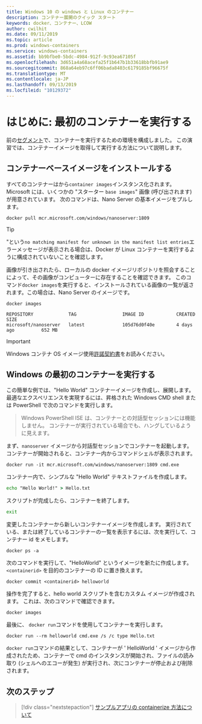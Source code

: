 ```yaml
---
title: Windows 10 の windows と Linux のコンテナー
description: コンテナー展開のクイック スタート
keywords: docker、コンテナー、LCOW
author: cwilhit
ms.date: 09/11/2019
ms.topic: article
ms.prod: windows-containers
ms.service: windows-containers
ms.assetid: bb9bfbe0-5bdc-4984-912f-9c93ea67105f
ms.openlocfilehash: 3d651a4a68acefa25f1b647b1b33618bbfb91ae9
ms.sourcegitcommit: 868a64eb97c6ff06bada8403c6179185bf96675f
ms.translationtype: MT
ms.contentlocale: ja-JP
ms.lasthandoff: 09/13/2019
ms.locfileid: "10129372"
---
```

# <a name="get-started-run-your-first-container"></a>はじめに: 最初のコンテナーを実行する

前の[セグメント](./set-up-environment.md)で、コンテナーを実行するための環境を構成しました。 この演習では、コンテナーイメージを取得して実行する方法について説明します。

## <a name="install-container-base-image"></a>コンテナーベースイメージをインストールする

すべてのコンテナーはから`container images`インスタンス化されます。 Microsoft には、いくつかの "スターター `base images`" 画像 (呼び出されます) が用意されています。 次のコマンドは、Nano Server の基本イメージをプルします。

```console
docker pull mcr.microsoft.com/windows/nanoserver:1809
```

> [!TIP]
> "という`no matching manifest for unknown in the manifest list entries`エラーメッセージが表示される場合は、Docker が Linux コンテナーを実行するように構成されていないことを確認します。

画像が引き出されたら、ローカルの docker イメージリポジトリを照会することによって、その画像がコンピューターに存在することを確認できます。 このコマンド`docker images`を実行すると、インストールされている画像の一覧が返されます。この場合は、Nano Server のイメージです。

```console
docker images

REPOSITORY             TAG                 IMAGE ID            CREATED             SIZE
microsoft/nanoserver   latest              105d76d0f40e        4 days ago          652 MB
```

> [!IMPORTANT]
> Windows コンテナ OS イメージ使用[許諾契約書](../images-eula.md)をお読みください。

## <a name="run-your-first-windows-container"></a>Windows の最初のコンテナーを実行する

この簡単な例では、"Hello World" コンテナーイメージを作成し、展開します。 最適なエクスペリエンスを実現するには、昇格された Windows CMD shell または PowerShell で次のコマンドを実行します。

> Windows PowerShell ISE は、コンテナーとの対話型セッションには機能しません。 コンテナーが実行されている場合でも、ハングしているように見えます。

まず、`nanoserver` イメージから対話型セッションでコンテナーを起動します。 コンテナーが開始されると、コンテナー内からコマンドシェルが表示されます。  

```console
docker run -it mcr.microsoft.com/windows/nanoserver:1809 cmd.exe
```

コンテナー内で、シンプルな "Hello World" テキストファイルを作成します。

```cmd
echo "Hello World!" > Hello.txt
```   

スクリプトが完成したら、コンテナーを終了します。

```cmd
exit
```

変更したコンテナーから新しいコンテナーイメージを作成します。 実行されている、または終了しているコンテナーの一覧を表示するには、次を実行して、コンテナー id をメモします。

```console
docker ps -a
```

次のコマンドを実行して、"HelloWorld" というイメージを新たに作成します。 `<containerid>` を目的のコンテナーの ID に置き換えます。

```console
docker commit <containerid> helloworld
```

操作を完了すると、hello world スクリプトを含むカスタム イメージが作成されます。 これは、次のコマンドで確認できます。

```console
docker images
```

最後に、 `docker run`コマンドを使用してコンテナーを実行します。

```console
docker run --rm helloworld cmd.exe /s /c type Hello.txt
```

`docker run`コマンドの結果として、コンテナーが ' HelloWorld ' イメージから作成されたため、コンテナーで cmd のインスタンスが開始され、ファイルの読み取り (シェルへのエコーが発生) が実行され、次にコンテナーが停止および削除されます。

## <a name="next-steps"></a>次のステップ

> [!div class="nextstepaction"]
> [サンプルアプリの containerize 方法について](./building-sample-app.md)
